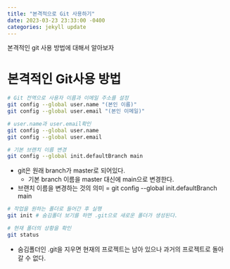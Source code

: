 ```yaml
---
title: "본격적으로 Git 사용하기"
date: 2023-03-23 23:33:00 -0400
categories: jekyll update
---
```


본격적인 git 사용 방법에 대해서 알아보자 
# 본격적인 Git사용 방법

```bash
# Git 전역으로 사용자 이름과 이메일 주소를 설정
git config --global user.name "(본인 이름)"
git config --global user.email "(본인 이메일)"

# user.name과 user.email확인
git config --global user.name
git config --global user.email

# 기본 브랜치 이름 변경
git config --global init.defaultBranch main
```

- git은 원래 branch가 master로 되어있다.
    - 기본 branch 이름을 master 대신에 main으로 변경한다.
- 브랜치 이름을 변경하는 것의 의미 = git config --global init.defaultBranch main

```bash
# 작업을 원하는 폴더로 들어간 후 실행
git init # 숨김폴더 보기를 하면 .git으로 새로운 폴더가 생성된다.

# 현재 폴더의 상황을 확인
git status
```

- 숨김폴더인 .git을 지우면 현재의 프로젝트는 남아 있으나 과거의 프로젝트로 돌아갈 수 없다.
